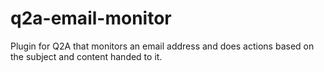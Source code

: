 q2a-email-monitor
=================

Plugin for Q2A that monitors an email address and does actions based on the subject and content handed to it.
